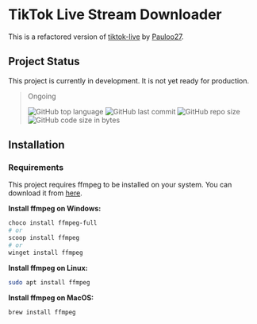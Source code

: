 # TikTok Live Stream Downloader

This is a refactored version of [tiktok-live](https://github.com/Pauloo27/tiktok-live) by [Pauloo27](https://ginhub.com/Pauloo27).

## Project Status

This project is currently in development. It is not yet ready for production.

> Ongoing
>
> ![GitHub top language](https://img.shields.io/github/languages/top/loo-kuhs/tiktok-live-downloader?style=for-the-badge)
> ![GitHub last commit](https://img.shields.io/github/last-commit/loo-kuhs/tiktok-live-downloader?style=for-the-badge)
> ![GitHub repo size](https://img.shields.io/github/repo-size/loo-kuhs/tiktok-live-downloader?style=for-the-badge)
> ![GitHub code size in bytes](https://img.shields.io/github/languages/code-size/loo-kuhs/tiktok-live-downloader?style=for-the-badge)

## Installation

### Requirements

This project requires ffmpeg to be installed on your system. You can download it from [here](https://ffmpeg.org/download.html).

**Install ffmpeg on Windows:**
  
  ```bash
  choco install ffmpeg-full
  # or
  scoop install ffmpeg
  # or
  winget install ffmpeg
  ```
**Install ffmpeg on Linux:**
  
  ```bash
  sudo apt install ffmpeg
  ```
**Install ffmpeg on MacOS:**
  
  ```bash
  brew install ffmpeg
  ```